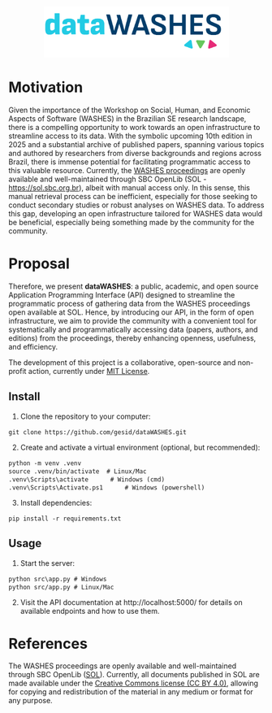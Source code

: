 <p align="center">
    <img src="src/static/images/logo.png" height="100px" alt="Logo dataWASHES">
</p>

# Motivation
Given the importance of the Workshop on Social, Human, and Economic Aspects of Software (WASHES) in the Brazilian SE research landscape, there is a compelling opportunity to work towards an open infrastructure to streamline access to its data. With the symbolic upcoming 10th edition in 2025 and a substantial archive of published papers, spanning various topics and authored by researchers from diverse backgrounds and regions across Brazil, there is immense potential for facilitating programmatic access to this valuable resource. Currently, the [WASHES proceedings](https://sol.sbc.org.br/index.php/washes) are openly available and well-maintained through SBC OpenLib (SOL - https://sol.sbc.org.br), albeit with manual access only. In this sense, this manual retrieval process can be inefficient, especially for those seeking to conduct secondary studies or robust analyses on WASHES data. To address this gap, developing an open infrastructure tailored for WASHES data would be beneficial, especially being something made by the community for the community.

# Proposal
Therefore, we present **dataWASHES**: a public, academic, and open source Application Programming Interface (API) designed to streamline the programmatic process of gathering data from the WASHES proceedings open available at SOL. Hence, by introducing our API, in the form of open infrastructure, we aim to provide the community with a convenient tool for systematically and programmatically accessing data (papers, authors, and editions) from the proceedings, thereby enhancing openness, usefulness, and efficiency.

The development of this project is a collaborative, open-source and non-profit action, currently under [MIT License](https://opensource.org/license/mit).

## Install
1. Clone the repository to your computer:
```shell
git clone https://github.com/gesid/dataWASHES.git
```

2. Create and activate a virtual environment (optional, but recommended):
```shell
python -m venv .venv
source .venv/bin/activate  # Linux/Mac
.venv\Scripts\activate      # Windows (cmd)
.venv\Scripts\Activate.ps1      # Windows (powershell)
```

3. Install dependencies:
```shell
pip install -r requirements.txt
```

## Usage
1. Start the server:
```shell
python src\app.py # Windows
python src/app.py # Linux/Mac
```

2. Visit the API documentation at http://localhost:5000/ for details on available endpoints and how to use them.

# References
The WASHES proceedings are openly available and well-maintained through SBC OpenLib ([SOL](https://sol.sbc.org.br)). Currently, all documents published in SOL are made available under the [Creative Commons license (CC BY 4.0)](https://sol.sbc.org.br), allowing for copying and redistribution of the material in any medium or format for any purpose.

